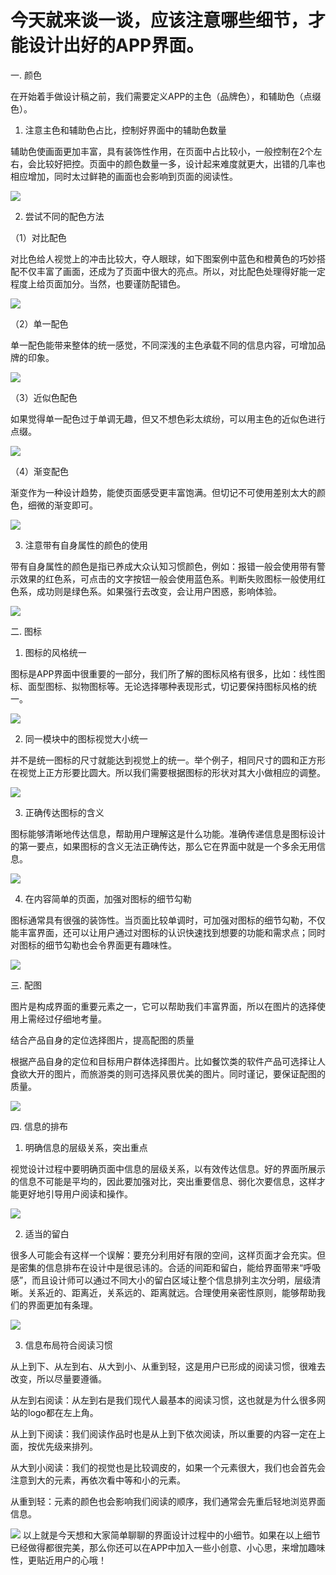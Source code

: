 # 今天就来谈一谈，应该注意哪些细节，才能设计出好的APP界面。

一. 颜色

在开始着手做设计稿之前，我们需要定义APP的主色（品牌色），和辅助色（点缀色）。

1. 注意主色和辅助色占比，控制好界面中的辅助色数量

辅助色使画面更加丰富，具有装饰性作用，在页面中占比较小，一般控制在2个左右，会比较好把控。页面中的颜色数量一多，设计起来难度就更大，出错的几率也相应增加，同时太过鲜艳的画面也会影响到页面的阅读性。

<img src="http://image.uczzd.cn/10396967176206240848.jpg?id=0&from=export&width=720">

2. 尝试不同的配色方法

（1）对比配色

对比色给人视觉上的冲击比较大，夺人眼球，如下图案例中蓝色和橙黄色的巧妙搭配不仅丰富了画面，还成为了页面中很大的亮点。所以，对比配色处理得好能一定程度上给页面加分。当然，也要谨防配错色。

<img src="http://image.uczzd.cn/14327192545853670793.jpg?id=0&from=export&width=720">

（2）单一配色

单一配色能带来整体的统一感觉，不同深浅的主色承载不同的信息内容，可增加品牌的印象。

<img src="http://image.uczzd.cn/16541587705109187867.jpg?id=0&from=export&width=720">

（3）近似色配色

如果觉得单一配色过于单调无趣，但又不想色彩太缤纷，可以用主色的近似色进行点缀。

<img src="http://image.uczzd.cn/8002894078404903285.jpg?id=0&from=export&width=720">

（4）渐变配色

渐变作为一种设计趋势，能使页面感受更丰富饱满。但切记不可使用差别太大的颜色，细微的渐变即可。


<img src="http://image.uczzd.cn/7606157226192881914.jpg?id=0&from=export&width=720">

3. 注意带有自身属性的颜色的使用

带有自身属性的颜色是指已养成大众认知习惯颜色，例如：报错一般会使用带有警示效果的红色系，可点击的文字按钮一般会使用蓝色系。判断失败图标一般使用红色系，成功则是绿色系。如果强行去改变，会让用户困惑，影响体验。

<img src="http://image.uczzd.cn/12595234640056510142.jpg?id=0&from=export&width=720">

二. 图标

1. 图标的风格统一

图标是APP界面中很重要的一部分，我们所了解的图标风格有很多，比如：线性图标、面型图标、拟物图标等。无论选择哪种表现形式，切记要保持图标风格的统一。

<img src="http://image.uczzd.cn/3765864758406493066.jpg?id=0&from=export&width=720">

2. 同一模块中的图标视觉大小统一

并不是统一图标的尺寸就能达到视觉上的统一。举个例子，相同尺寸的圆和正方形在视觉上正方形要比圆大。所以我们需要根据图标的形状对其大小做相应的调整。

<img src="http://image.uczzd.cn/5136258881305347478.jpg?id=0&from=export&width=720">

3. 正确传达图标的含义

图标能够清晰地传达信息，帮助用户理解这是什么功能。准确传递信息是图标设计的第一要点，如果图标的含义无法正确传达，那么它在界面中就是一个多余无用信息。

<img src="http://image.uczzd.cn/8633811984983491564.jpg?id=0&from=export&width=720">

4. 在内容简单的页面，加强对图标的细节勾勒

图标通常具有很强的装饰性。当页面比较单调时，可加强对图标的细节勾勒，不仅能丰富界面，还可以让用户通过对图标的认识快速找到想要的功能和需求点；同时对图标的细节勾勒也会令界面更有趣味性。

<img src="http://image.uczzd.cn/14791273846065763453.jpg?id=0&from=export&width=720">

三. 配图

图片是构成界面的重要元素之一，它可以帮助我们丰富界面，所以在图片的选择使用上需经过仔细地考量。

结合产品自身的定位选择图片，提高配图的质量

根据产品自身的定位和目标用户群体选择图片。比如餐饮类的软件产品可选择让人食欲大开的图片，而旅游类的则可选择风景优美的图片。同时谨记，要保证配图的质量。

<img src="http://image.uczzd.cn/10396967176206240848.jpg?id=0&from=export&width=720">

四. 信息的排布

1. 明确信息的层级关系，突出重点

视觉设计过程中要明确页面中信息的层级关系，以有效传达信息。好的界面所展示的信息不可能是平均的，因此要加强对比，突出重要信息、弱化次要信息，这样才能更好地引导用户阅读和操作。

<img src="http://image.uczzd.cn/16006463178849699957.jpg?id=0&from=export&width=720">

2. 适当的留白

很多人可能会有这样一个误解：要充分利用好有限的空间，这样页面才会充实。但是密集的信息排布在设计中是很忌讳的。合适的间距和留白，能给界面带来“呼吸感”，而且设计师可以通过不同大小的留白区域让整个信息排列主次分明，层级清晰。关系近的、距离近，关系远的、距离就远。合理使用亲密性原则，能够帮助我们的界面更加有条理。

<img src="http://image.uczzd.cn/10906723769848627457.jpg?id=0&from=export&width=720">

3. 信息布局符合阅读习惯

从上到下、从左到右、从大到小、从重到轻，这是用户已形成的阅读习惯，很难去改变，所以尽量要遵循。

从左到右阅读：从左到右是我们现代人最基本的阅读习惯，这也就是为什么很多网站的logo都在左上角。

从上到下阅读：我们阅读作品时也是从上到下依次阅读，所以重要的内容一定在上面，按优先级来排列。

从大到小阅读：我们的视觉也是比较调皮的，如果一个元素很大，我们也会首先会注意到大的元素，再依次看中等和小的元素。

从重到轻：元素的颜色也会影响我们阅读的顺序，我们通常会先重后轻地浏览界面信息。

<img src="http://image.uczzd.cn/18078978214619732735.jpg?id=0&from=export&width=720">
以上就是今天想和大家简单聊聊的界面设计过程中的小细节。如果在以上细节已经做得都很完美，那么你还可以在APP中加入一些小创意、小心思，来增加趣味性，更贴近用户的心哦！
